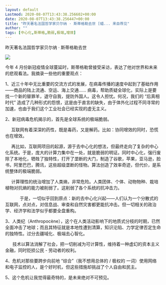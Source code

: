 ```yaml
---
layout: default
Lastmod: 2020-08-07T13:43:38.256602+00:00
date: 2020-08-07T13:43:38.256447+00:00
title: "昨天著名法国哲学家贝尔纳 · 斯蒂格勒去世 [蜡... 来自荐见"
author: ""
tags: [中心化,斯蒂格,脆弱,极端,增效]
---
```


昨天著名法国哲学家贝尔纳 · 斯蒂格勒去世

![](https://images.weserv.nl/?url=https%3A//img.t.sinajs.cn/t4/appstyle/expression/ext/normal/16/2018new_lazhu_org.png)

今年 4 月份新冠疫情全球蔓延时，斯蒂格勒曾接受采访，表达了他对世界和未来的悲观看法。我摘录一些他的重要观点：

1、近三十年中无比重要的交流方式的发展，在病毒传播的速度中起到了基础作用——商品的陆上流通、空运、海上交通...... 病毒，帮助质疑全球化，实际上是要找一个新的替罪羊，退守自我，提防外国人。这令人担忧。何况，我们的 “后真相时代” 造成了几种形式的怨恨，这是由于直言的缺失，由于体外化过程不同寻常的加速，也由于我们这个工业社会已经实现的虚无主义。

2、新冠病毒危机揭示的，首先是全球系统的极端脆弱。

     互联网有着深深的药性，既是毒药，又是解药。比如：协同增效的同时，恐慌也在增效。

     再比如，互联网项目的起源，源于去中心化的想法，但最终走向了复杂的中心化系统。于是，庞大的计算力集中在一处，就是脆弱的明证。同时中心化，强行废除了本地化，牺牲了独特性，打开了垄断的大门，制造了谷歌，苹果，亚马逊，脸书，阿里巴巴，腾讯，这些超级垄断的怪物。算法创造了效率奇迹，但代价，是系统整体的极端脆弱。

     计算理性的统治增加了人类熵，非常危险。人类团体、个体、动物物种、栽培植物对抗熵的能力被削弱了。这削弱了各个系统的抗冲击力。

            于是，一切似乎回到原点：新的去中心化兴起——人们认为一个分散式的互联网，点对点，对信息战、审查和自然灾害都更能抗冲击。但一切相关的政治学、经济学和法学似乎都要全盘重构。

3、人类纪（Anthropocène），这个在人类活动影响下的地质式分枝的时期，已然全面冲击了地球；而且其特征就是本地性遭到清算，知识沦陷、力学定律否定生命的独特性。过分去疆域化、极端去心智化。

      技术以算法消解了社会，把一切削减为可计算性，维持着一种虚幻的资本主义金融，同时贬损公民 - 劳动者的权利。

4、危机对那些要跨步向前地 “综合”（我不想用总体的 / 极权的 一词）使用网络和电子监控的人，是个好时机，但这些措施却挑战了个人自由和民主。

5、这个危机让我觉得最奇特的，是未来绝对不可预见。

